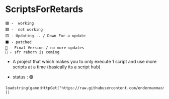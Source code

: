 # ScriptsForRetards
```
🟩 -  working
🟥 -  not working
🟨 - Updating... / Down For a update
⬛ - patched
🔳 - Final Version / no more updates
🔄 - sfr reborn is coming
```
- A project that which makes you to only execute 1 script and use more scripts at a time (basically its a script hub)


- status : 🟢
```
loadstring(game:HttpGet("https://raw.githubusercontent.com/endermanmasterkarakus/ScriptForRetards/main/SFR"))()
```

